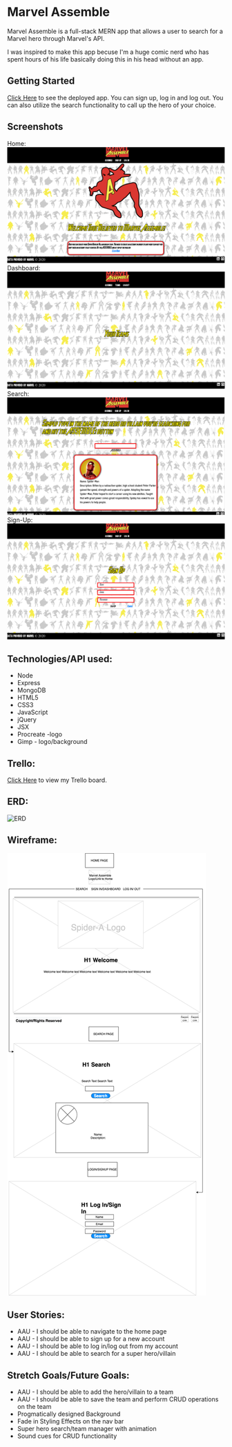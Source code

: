# Marvel Assemble

Marvel Assemble is a full-stack MERN app that allows a user to search for a Marvel hero through Marvel's API.

I was inspired to make this app becuse I'm a huge comic nerd who has spent hours of his life basically doing this in his head without an app.

## Getting Started
 [Click Here](https://marvel-assemble.herokuapp.com/) to see the deployed app. You can sign up, log in and log out. You can also utilize the search functionality to call up the hero of your choice.

## Screenshots
Home: ![screenshot1](./public/homepage.png)
Dashboard: ![screenshot2](./public/dashboard.png)
Search: ![screenshot3](./public/search.png)
Sign-Up: ![screenshot4](./public/signup.png)


##  Technologies/API used:

- Node
- Express
- MongoDB
- HTML5
- CSS3
- JavaScript
- jQuery
- JSX
- Procreate -logo
- Gimp - logo/background

## Trello:

[Click Here](https://trello.com/b/iuzoDFTW/project-3) to view my Trello board.

## ERD:

![ERD](./public/ERD.png)

## Wireframe: 

![wireframe1](./public/wireframe.png)


## User Stories:

- AAU - I should be able to navigate to the home page
- AAU - I should be able to sign up for a new account
- AAU - I should be able to log in/log out from my account
- AAU - I should be able to search for a super hero/villain


## Stretch Goals/Future Goals:

- AAU - I should be able to add the hero/villain to a team
- AAU - I should be able to save the team and perform CRUD operations on the team
- Progmatically designed Background
- Fade in Styling Effects on the nav bar
- Super hero search/team manager with animation
- Sound cues for CRUD functionality 



